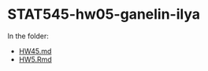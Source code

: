 # STAT545-hw05-ganelin-ilya


In the folder:
- [HW45.md](https://github.com/ilgan/STAT545-hw-ganelin-ilya/blob/master/HW5/HW5.md)
- [HW5.Rmd](https://github.com/ilgan/STAT545-hw-ganelin-ilya/blob/master/HW5/HW5.Rmd)
